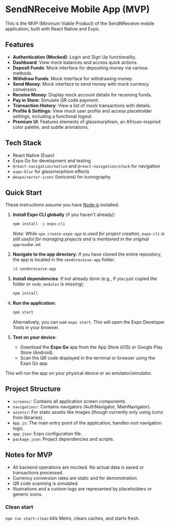 # SendNReceive Mobile App (MVP)

This is the MVP (Minimum Viable Product) of the SendNReceive mobile application, built with React Native and Expo.

## Features

-   **Authentication (Mocked)**: Login and Sign Up functionality.
-   **Dashboard**: View mock balances and access quick actions.
-   **Deposit Funds**: Mock interface for depositing money via various methods.
-   **Withdraw Funds**: Mock interface for withdrawing money.
-   **Send Money**: Mock interface to send money with mock currency conversion.
-   **Receive Money**: Display mock account details for receiving funds.
-   **Pay in Store**: Simulate QR code payment.
-   **Transaction History**: View a list of mock transactions with details.
-   **Profile & Settings**: View mock user profile and access placeholder settings, including a functional logout.
-   **Premium UI**: Features elements of glassmorphism, an African-inspired color palette, and subtle animations.

## Tech Stack

-   React Native (Expo)
-   Expo Go for development and testing
-   `@react-navigation/native` and `@react-navigation/stack` for navigation
-   `expo-blur` for glassmorphism effects
-   `@expo/vector-icons` (Ionicons) for iconography

## Quick Start

These instructions assume you have [Node.js](https://nodejs.org/) installed.

1.  **Install Expo CLI globally** (if you haven't already):
    ```bash
    npm install -g expo-cli
    ```
    *Note: While `npx create-expo-app` is used for project creation, `expo-cli` is still useful for managing projects and is mentioned in the original `appreadme.md`.*

2.  **Navigate to the app directory**:
    If you have cloned the entire repository, the app is located in the `sendnreceive-app` folder.
    ```bash
    cd sendnreceive-app
    ```

3.  **Install dependencies**:
    If not already done (e.g., if you just copied the folder or `node_modules` is missing):
    ```bash
    npm install
    ```

4.  **Run the application**:
    ```bash
    npm start
    ```
    Alternatively, you can use `expo start`. This will open the Expo Developer Tools in your browser.

5.  **Test on your device**:
    *   Download the **Expo Go** app from the App Store (iOS) or Google Play Store (Android).
    *   Scan the QR code displayed in the terminal or browser using the Expo Go app.

This will run the app on your physical device or an emulator/simulator.

## Project Structure

-   `screens/`: Contains all application screen components.
-   `navigation/`: Contains navigators (AuthNavigator, MainNavigator).
-   `assets/`: For static assets like images (though currently only using icons from libraries).
-   `App.js`: The main entry point of the application, handles root navigation logic.
-   `app.json`: Expo configuration file.
-   `package.json`: Project dependencies and scripts.

## Notes for MVP

-   All backend operations are mocked. No actual data is saved or transactions processed.
-   Currency conversion rates are static and for demonstration.
-   QR code scanning is simulated.
-   Illustrations and a custom logo are represented by placeholders or generic icons. 
### Clean start
`npm run start:clean` kills Metro, clears caches, and starts fresh.
